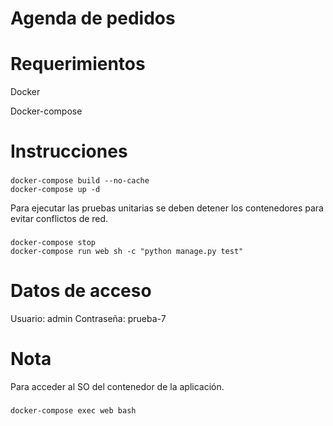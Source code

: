 # Agenda de pedidos

# Requerimientos
Docker

Docker-compose

# Instrucciones

###
    docker-compose build --no-cache
    docker-compose up -d

Para ejecutar las pruebas unitarias se deben detener los contenedores para evitar conflictos de red.
###
    docker-compose stop
    docker-compose run web sh -c "python manage.py test"

# Datos de acceso
Usuario: admin
Contraseña: prueba-7

# Nota

Para acceder al SO del contenedor de la aplicación.
###
    docker-compose exec web bash
